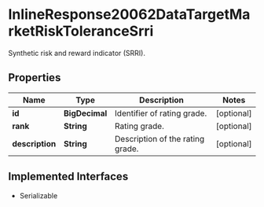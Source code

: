 

# InlineResponse20062DataTargetMarketRiskToleranceSrri

Synthetic risk and reward indicator (SRRI).

## Properties

Name | Type | Description | Notes
------------ | ------------- | ------------- | -------------
**id** | **BigDecimal** | Identifier of rating grade. |  [optional]
**rank** | **String** | Rating grade. |  [optional]
**description** | **String** | Description of the rating grade. |  [optional]


## Implemented Interfaces

* Serializable


